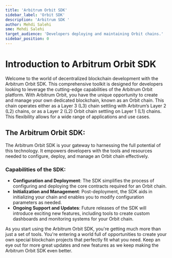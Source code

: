 ```yaml
---
title: 'Arbitrum Orbit SDK'
sidebar_label: 'Orbit SDK'
description: 'Arbitrum SDK '
author: Mehdi Salehi
sme: Mehdi Salehi
target_audience: 'Developers deploying and maintaining Orbit chains.'
sidebar_position: 0
---
```

# Introduction to Arbitrum Orbit SDK

Welcome to the world of decentralized blockchain development with the Arbitrum Orbit SDK. This comprehensive toolkit is designed for developers looking to leverage the cutting-edge capabilities of the Arbitrum Orbit platform. With Arbitrum Orbit, you have the unique opportunity to create and manage your own dedicated blockchain, known as an Orbit chain. This chain operates either as a Layer 3 (L3) chain settling with Arbitrum’s Layer 2 (L2) chains, or as a Layer 2 (L2) Orbit chain settling on Layer 1 (L1) chains. This flexibility allows for a wide range of applications and use cases.

## The Arbitrum Orbit SDK:
The Arbitrum Orbit SDK is your gateway to harnessing the full potential of this technology. It empowers developers with the tools and resources needed to configure, deploy, and manage an Orbit chain effectively.

### Capabilities of the SDK:
- **Configuration and Deployment**: The SDK simplifies the process of configuring and deploying the core contracts required for an Orbit chain.
- **Initialization and Management**: Post-deployment, the SDK aids in initializing your chain and enables you to modify configuration parameters as needed.
- **Ongoing Support and Updates**: Future releases of the SDK will introduce exciting new features, including tools to create custom dashboards and monitoring systems for your Orbit chain.

As you start using the Arbitrum Orbit SDK, you're getting much more than just a set of tools. You're entering a world full of opportunities to create your own special blockchain projects that perfectly fit what you need. Keep an eye out for more great updates and new features as we keep making the Arbitrum Orbit SDK even better.

